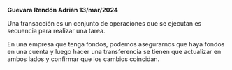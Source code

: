**Guevara Rendón Adrián 13/mar/2024**

Una transacción es un conjunto de operaciones que se ejecutan es secuencia para realizar una tarea.

En una empresa que tenga fondos, podemos asegurarnos que haya fondos en una cuenta y luego hacer una transferencia se tienen que actualizar en ambos lados y confirmar que los cambios coincidan.